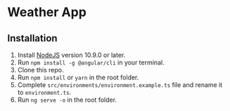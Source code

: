 # Weather App

## Installation

1. Install [NodeJS](https://nodejs.org) version 10.9.0 or later.
2. Run `npm install -g @angular/cli` in your terminal.
3. Clone this repo.
4. Run `npm install` or `yarn` in the root folder.
5. Complete ```src/environments/environment.example.ts``` file and rename it to ```environment.ts```.
6. Run `ng serve -o` in the root folder.
